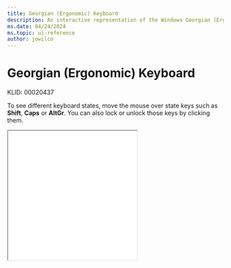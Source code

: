 ```yaml
---
title: Georgian (Ergonomic) Keyboard
description: An interactive representation of the Windows Georgian (Ergonomic) keyboard. To see different keyboard states, click or move the mouse over the state keys.
ms.date: 04/24/2024
ms.topic: ui-reference
author: jowilco
---
```


# Georgian (Ergonomic) Keyboard

KLID: 00020437

To see different keyboard states, move the mouse over state keys such as **Shift**, **Caps** or **AltGr**. You can also lock or unlock those keys by clicking them.

<iframe src="kbdgeoer.html" height="300"></iframe>
